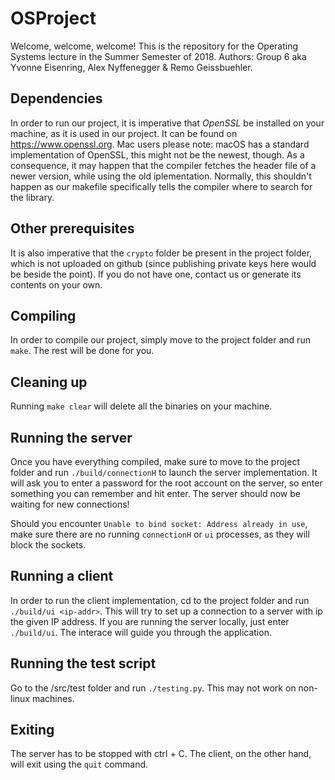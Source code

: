 # OSProject
Welcome, welcome, welcome! This is the repository for the Operating Systems lecture in the Summer Semester of 2018.
Authors: Group 6 aka Yvonne Eisenring, Alex Nyffenegger & Remo Geissbuehler.

## Dependencies
In order to run our project, it is imperative that *OpenSSL* be installed on your machine, as it is used in our project. It can be found on https://www.openssl.org. 
Mac users please note: macOS has a standard implementation of OpenSSL, this might not be the newest, though. As a consequence, it may happen that the compiler fetches the header file of a newer version, while using the old iplementation. Normally, this shouldn't happen as our makefile specifically tells the compiler where to search for the library.

## Other prerequisites
It is also imperative that the `crypto` folder be present in the project folder, which is not uploaded on github (since publishing private keys here would be beside the point). If you do not have one, contact us or generate its contents on your own.

## Compiling
In order to compile our project, simply move to the project folder and run `make`. The rest will be done for you.

## Cleaning up
Running `make clear` will delete all the binaries on your machine.

## Running the server
Once you have everything compiled, make sure to move to the project folder and run `./build/connectionH` to launch the server implementation. It will ask you to enter a password for the root account on the server, so enter something you can remember and hit enter.
The server should now be waiting for new connections!

Should you encounter `Unable to bind socket: Address already in use`, make sure there are no running `connectionH` or `ui` processes, as they will block the sockets.

## Running a client
In order to run the client implementation, cd to the project folder and run `./build/ui <ip-addr>`. This will try to set up a connection to a server with ip the given IP address. If you are running the server locally, just enter `./build/ui`. The interace will guide you through the application.

## Running the test script
Go to the /src/test folder and run `./testing.py`. This may not work on non-linux machines.

## Exiting
The server has to be stopped with ctrl + C. The client, on the other hand, will exit using the `quit` command.
